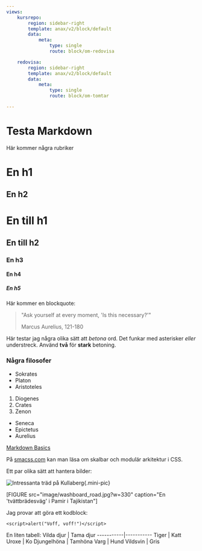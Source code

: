 ```yaml
---
views:
    kursrepo:
        region: sidebar-right
        template: anax/v2/block/default
        data:
            meta:
                type: single
                route: block/om-redovisa

    redovisa:
        region: sidebar-right
        template: anax/v2/block/default
        data:
            meta:
                type: single
                route: block/om-tomtar

---
```


Testa Markdown
=============

Här kommer några rubriker

En h1
====

En h2
----

# En till h1

## En till h2

### En h3

#### En h4

##### En h5

Här kommer en blockquote:

> "Ask yourself at every moment,
> 'Is this necessary?'"
>
> Marcus Aurelius, 121-180

Här testar jag några olika sätt att *betona* ord.
Det funkar med asterisker _eller_ understreck.
Använd **två** för __stark__ betoning.

### Några filosofer
* Sokrates
* Platon
* Aristoteles

1. Diogenes
2. Crates
3. Zenon

* Seneca
* Epictetus
* Aurelius

[Markdown Basics](https://daringfireball.net/projects/markdown/basics/ "Grunderna i Markdown")

[1]: http://smacss.com/ "SMACSS"

På [smacss.com][1] kan man läsa om skalbar och modulär arkitektur i CSS.

Ett par olika sätt att hantera bilder:

![Intressanta träd på Kullaberg](image/tree_kullaberg.jpg "Intressanta träd på Kullaberg"){.mini-pic}

[FIGURE src="image/washboard_road.jpg?w=330" caption="En 'tvättbrädesväg' i Pamir i Tajikistan"]

Jag provar att göra ett kodblock:

~~~
<script>alert("Voff, voff!")</script>
~~~

En liten tabell:
Vilda djur | Tama djur
-----------|-----------
Tiger | Katt
Uroxe | Ko
Djungelhöna | Tamhöna
Varg | Hund
Vildsvin | Gris

